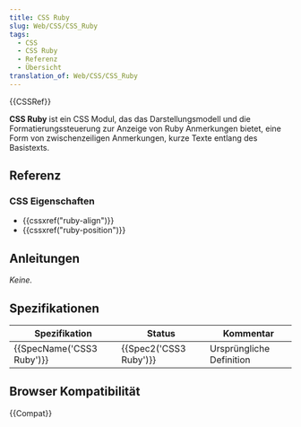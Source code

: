 ```yaml
---
title: CSS Ruby
slug: Web/CSS/CSS_Ruby
tags:
  - CSS
  - CSS Ruby
  - Referenz
  - Übersicht
translation_of: Web/CSS/CSS_Ruby
---
```

{{CSSRef}}

**CSS Ruby** ist ein CSS Modul, das das Darstellungsmodell und die Formatierungssteuerung zur Anzeige von Ruby Anmerkungen bietet, eine Form von zwischenzeiligen Anmerkungen, kurze Texte entlang des Basistexts.

## Referenz

### CSS Eigenschaften

- {{cssxref("ruby-align")}}
- {{cssxref("ruby-position")}}

## Anleitungen

_Keine._

## Spezifikationen

| Spezifikation                    | Status                       | Kommentar                |
| -------------------------------- | ---------------------------- | ------------------------ |
| {{SpecName('CSS3 Ruby')}} | {{Spec2('CSS3 Ruby')}} | Ursprüngliche Definition |

## Browser Kompatibilität

{{Compat}}
